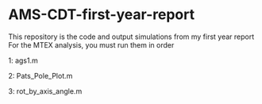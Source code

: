 # AMS-CDT-first-year-report
This repository is the code and output simulations from my first year report
For the MTEX analysis, you must run them in order

1: ags1.m 

2: Pats_Pole_Plot.m 

3: rot_by_axis_angle.m 

